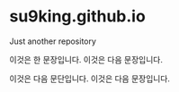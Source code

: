 # su9king.github.io
Just another repository


이것은 한 문장입니다.
이것은 다음 문장입니다.

이것은 다음 문단입니다.
이것은 다음 문장입니다.
